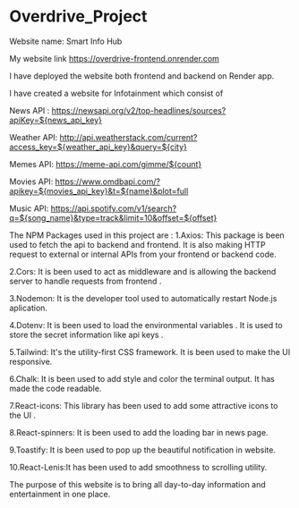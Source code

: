 # Overdrive_Project

Website name: Smart Info Hub

My website link https://overdrive-frontend.onrender.com

I have deployed the website both frontend and backend on Render app.

I have created a website for Infotainment which consist of 

News API : https://newsapi.org/v2/top-headlines/sources?apiKey=${news_api_key}

Weather API: http://api.weatherstack.com/current?access_key=${weather_api_key}&query=${city}

Memes API: https://meme-api.com/gimme/${count}

Movies API: https://www.omdbapi.com/?apikey=${movies_api_key}&t=${name}&plot=full

Music API: https://api.spotify.com/v1/search?q=${song_name}&type=track&limit=10&offset=${offset}

The NPM Packages used in this project are :
1.Axios: This package is been used to fetch the api to backend and frontend. It is also making HTTP request to external or internal APIs from your frontend or backend code.

2.Cors: It is been used to act as middleware and is allowing the backend server to handle requests from frontend .

3.Nodemon: It is the developer tool used to automatically restart Node.js aplication.

4.Dotenv: It is been used to load the environmental variables . It is used to store the secret information like api keys .

5.Tailwind: It's the utility-first CSS framework. It is been used to make the UI responsive.

6.Chalk: It is been used to add style and color the terminal output. It has made the code readable.

7.React-icons: This library has been used to add some attractive icons to the UI .

8.React-spinners: It is been used to add the loading bar in news page.

9.Toastify: It is been used to pop up the beautiful notification in website.

10.React-Lenis:It has been used to add smoothness to scrolling utility.

The purpose of this website is to bring all day-to-day information and entertainment in one place.
